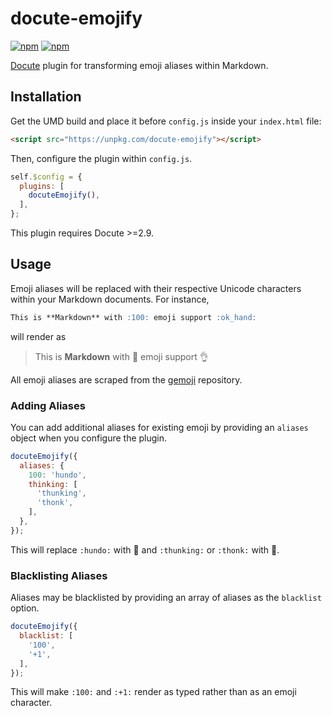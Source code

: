 # docute-emojify
[![npm](https://img.shields.io/npm/v/docute-emojify.svg?style=flat-square)](https://www.npmjs.com/package/docute-emojify)
[![npm](https://img.shields.io/npm/dm/docute-emojify.svg?style=flat-square)](https://www.npmjs.com/package/docute-emojify)

[Docute](https://docute.js.org) plugin for transforming emoji aliases within Markdown.

## Installation
Get the UMD build and place it before `config.js` inside your `index.html` file:

```html
<script src="https://unpkg.com/docute-emojify"></script>
```

Then, configure the plugin within `config.js`.

```js
self.$config = {
  plugins: [
    docuteEmojify(),
  ],
};
```

This plugin requires Docute >=2.9.

## Usage
Emoji aliases will be replaced with their respective Unicode characters within your Markdown documents. For instance,

```markdown
This is **Markdown** with :100: emoji support :ok_hand:
```

will render as

> This is **Markdown** with 💯 emoji support 👌

All emoji aliases are scraped from the [gemoji](https://github.com/github/gemoji) repository.

### Adding Aliases
You can add additional aliases for existing emoji by providing an `aliases` object when you configure the plugin.

```js
docuteEmojify({
  aliases: {
    100: 'hundo',
    thinking: [
      'thunking',
      'thonk',
    ],
  },
});
```

This will replace `:hundo:` with 💯 and `:thunking:` or `:thonk:` with 🤔.

### Blacklisting Aliases
Aliases may be blacklisted by providing an array of aliases as the `blacklist` option.

```js
docuteEmojify({
  blacklist: [
    '100',
    '+1',
  ],
});
```

This will make `:100:` and `:+1:` render as typed rather than as an emoji character.
